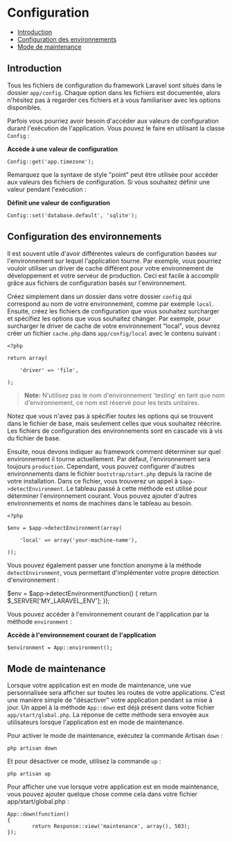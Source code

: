 # Configuration

- [Introduction](#introduction)
- [Configuration des environnements](#environment-configuration)
- [Mode de maintenance](#maintenance-mode)

<a name="introduction"></a>
## Introduction

Tous les fichiers de configuration du framework Laravel sont situés dans le dossier `app/config`. Chaque option dans les fichiers est documentée, alors n'hésitez pas à regarder ces fichiers et à vous familiariser avec les options disponibles.

Parfois vous pourriez avoir besoin d'accéder aux valeurs de configuration durant l'exécution de l'application. Vous pouvez le faire en utilisant la classe `Config` :

**Accède à une valeur de configuration**

    Config::get('app.timezone');

Remarquez que la syntaxe de style "point" peut être utilisée pour accéder aux valeurs des fichiers de configuration. Si vous souhaitez définir une valeur pendant l'exécution : 

**Définit une valeur de configuration**

    Config::set('database.default', 'sqlite');

<a name="environment-configuration"></a>
## Configuration des environnements

Il est souvent utile d'avoir différentes valeurs de configuration basées sur l'environnement sur lequel l'application tourne. Par exemple, vous pourriez vouloir utiliser un driver de cache différent pour votre environnement de développement et votre serveur de production. Ceci est facile à accomplir grâce aux fichiers de configuration basés sur l'environnement.

Créez simplement dans un dossier dans votre dossier `config` qui correspond au nom de votre environnement, comme par exemple `local`. Ensuite, créez les fichiers de configuration que vous souhaitez surcharger et spécifiez les options que vous souhaitez changer. Par exemple, pour surcharger le driver de cache de votre environnement "local", vous devrez créer un fichier `cache.php` dans `app/config/local` avec le contenu suivant :

    <?php

    return array(

        'driver' => 'file',

    );

> **Note:** N'utilisez pas le nom d'environnement 'testing' en tant que nom d'environnement, ce nom est réservé pour les tests unitaires.

Notez que vous n'avez pas à spécifier _toutes_ les options qui se trouvent dans le fichier de base, mais seulement celles que vous souhaitez réécrire. Les fichiers de configuration des environnements sont en cascade vis à vis du fichier de base.

Ensuite, nous devons indiquer au framework comment déterminer sur quel environnement il tourne actuellement. Par défaut, l'environnement sera toujours `production`. Cependant, vous pouvez configurer d'autres environnements dans le fichier `bootstrap/start.php` depuis la racine de votre installation. Dans ce fichier, vous trouverez un appel à `$app->detectEnvironment`. Le tableau passé à cette méthode est utilisé pour déterminer l'environnement courant. Vous pouvez ajouter d'autres environnements et noms de machines dans le tableau au besoin.

    <?php

    $env = $app->detectEnvironment(array(

        'local' => array('your-machine-name'),

    ));

Vous pouvez également passer une fonction anonyme à la méthode `detectEnvironment`, vous permettant d'implémenter votre propre détection d'environnement :

  $env = $app->detectEnvironment(function()
  {
    return $_SERVER['MY_LARAVEL_ENV'];
  });


Vous pouvez accéder à l'environnement courant de l'application par la méthode `environment` :

**Accède à l'environnement courant de l'application**

    $environment = App::environment();
    
<a name="maintenance-mode"></a>
## Mode de maintenance

Lorsque votre application est en mode de maintenance, une vue personnalisée sera afficher sur toutes les routes de votre applications. C'est une manière simple de "désactiver" votre application pendant sa mise à jour. Un appel à la méthode `App::down` est déjà présent dans votre fichier `app/start/global.php`. La réponse de cette méthode sera envoyée aux utilisateurs lorsque l'application est en mode de maintenance.

Pour activer le mode de maintenance, exécutez la commande Artisan `down` :

	php artisan down

Et pour désactiver ce mode, utilisez la commande `up` :

	php artisan up
	
Pour afficher une vue lorsque votre application est en mode maintenance, vous pouvez ajouter quelque chose comme cela dans votre fichier app/start/global.php :

	App::down(function()
	{
    		return Response::view('maintenance', array(), 503);
	});
